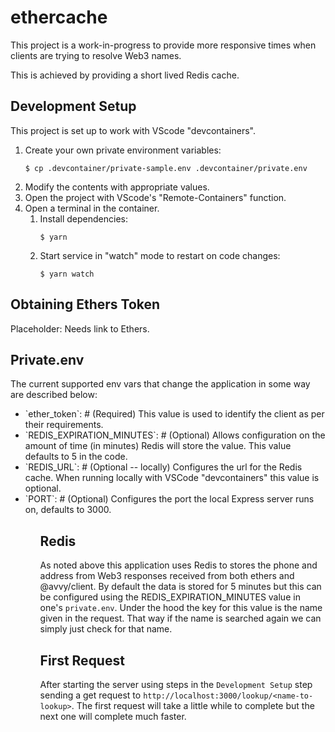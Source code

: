 # ethercache

This project is a work-in-progress to provide more responsive times when clients
are trying to resolve Web3 names.

This is achieved by providing a short lived Redis cache.

## Development Setup

This project is set up to work with VScode "devcontainers".

1. Create your own private environment variables:
   ```shell
   $ cp .devcontainer/private-sample.env .devcontainer/private.env
   ```
2. Modify the contents with appropriate values.
3. Open the project with VScode's "Remote-Containers" function.
4. Open a terminal in the container.
   1. Install dependencies:
      ```shell
      $ yarn
      ```
   2. Start service in "watch" mode to restart on code changes:
      ```shell
      $ yarn watch
      ```

## Obtaining Ethers Token
Placeholder: Needs link to Ethers.

## Private.env
The current supported env vars that change the application in some way are described below:
<ul><li>`ether_token`: # (Required) This value is used to identify the client as per their requirements.</li>
<li>`REDIS_EXPIRATION_MINUTES`: # (Optional) Allows configuration on the amount of time (in minutes) Redis will store the value. This value defaults to 5 in the code.</li>
<li>`REDIS_URL`: # (Optional -- locally) Configures the url for the Redis cache. When running locally with VSCode "devcontainers" this value is optional.</li>
<li>`PORT`: # (Optional) Configures the port the local Express server runs on, defaults to 3000.</li><ul>

## Redis
As noted above this application uses Redis to stores the phone and address from Web3 responses received from both ethers and @avvy/client. By default the data is stored for 5 minutes but this can be configured using the REDIS_EXPIRATION_MINUTES value in one's `private.env`. Under the hood the key for this value is the name given in the request. That way if the name is searched again we can simply just check for that name.

## First Request
After starting the server using steps in the `Development Setup` step sending a get request to `http://localhost:3000/lookup/<name-to-lookup>`. The first request will take a little while to complete but the next one will complete much faster.